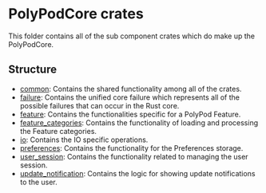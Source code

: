 # PolyPodCore crates

This folder contains all of the sub component crates which do make up the PolyPodCore.

## Structure

- [common](common): Contains the shared functionality among all of the crates.
- [failure](failure): Contains the unified core failure which represents all of the possible failures that can occur in the Rust core.
- [feature](feature): Contains the functionalities specific for a PolyPod Feature.
- [feature_categories](feature_categories): Contains the functionality of loading and processing the Feature categories.
- [io](io): Contains the IO specific operations.
- [preferences](preferences): Contains the functionality for the Preferences storage.
- [user_session](user_session): Contains the functionality related to managing the user session.
- [update_notification](update_notification): Contains the logic for showing update notifications to the user.
